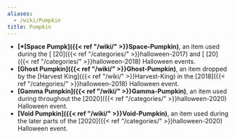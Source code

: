 ```yaml
---
aliases:
  - /wiki/Pumpkin
title: Pumpkin
---
```


- **[\*[Space Pumpk]({{< ref "/wiki/" >}}Space-Pumpkin)**, an item used during the [ [20]({{< ref "/categories/" >}}halloween-2017) and [ [20]({{< ref "/categories/" >}}halloween-2018) Halloween events.
- **[Ghost Pumpkin]({{< ref "/wiki/" >}}Ghost-Pumpkin)**, an item dropped by the [Harvest King]({{< ref "/wiki/" >}}Harvest-King) in the [2018]({{< ref "/categories/" >}}halloween-2018) Halloween event.
- **[Gamma Pumpkin]({{< ref "/wiki/" >}}Gamma-Pumpkin)**, an item used during throughout the [2020]({{< ref "/categories/" >}}halloween-2020) Halloween event.
- **[Void Pumpkin]({{< ref "/wiki/" >}}Void-Pumpkin)**, an item used during the later parts of the [2020]({{< ref "/categories/" >}}halloween-2020) Halloween event.
